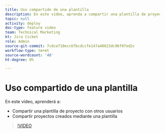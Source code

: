 ```yaml
---
title: Uso compartido de una plantilla
description: En este vídeo, aprenda a compartir una plantilla de proyecto con otros usuarios y a compartir proyectos creados con una plantilla.
topic: null
activity: deploy
doc-type: feature video
team: Technical Marketing
kt: Jira ticket
role: Admin
source-git-commit: 7cdce710ecc6fbcdccfe147a40623dc96f07ed2c
workflow-type: tm+mt
source-wordcount: '48'
ht-degree: 0%

---
```


# Uso compartido de una plantilla

En este vídeo, aprenderá a:

* Compartir una plantilla de proyecto con otros usuarios
* Compartir proyectos creados mediante una plantilla

>[!VIDEO](https://video.tv.adobe.com/v/335211/?quality=12)
